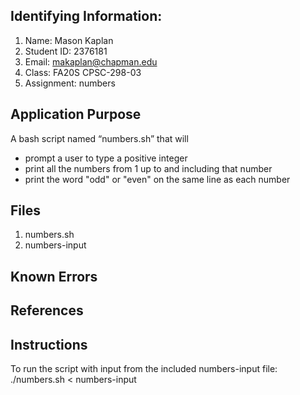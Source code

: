 ## Identifying Information:
1. Name: Mason Kaplan
2. Student ID: 2376181
3. Email: makaplan@chapman.edu
4. Class: FA20S CPSC-298-03
5. Assignment: numbers

## Application Purpose
A bash script named “numbers.sh” that will
- prompt a user to type a positive integer
- print all the numbers from 1 up to and including that number
- print the word "odd" or "even" on the same line as each number

## Files
1. numbers.sh
2. numbers-input

## Known Errors

## References

## Instructions
To run the script with input from the included numbers-input file:
./numbers.sh < numbers-input
